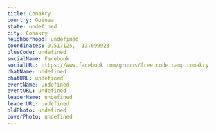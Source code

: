 ```yaml
---
title: Conakry
country: Guinea
state: undefined
city: Conakry
neighborhood: undefined
coordinates: 9.517125, -13.699923
plusCode: undefined
socialName: Facebook
socialURL: https://www.facebook.com/groups/free.code.camp.conakry
chatName: undefined
chatURL: undefined
eventName: undefined
eventURL: undefined
leaderName: undefined
leaderURL: undefined
oldPhoto: undefined
coverPhoto: undefined
---
```

